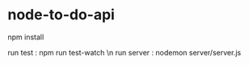 # node-to-do-api

npm install

run test : npm run test-watch \n
run server : nodemon server/server.js
